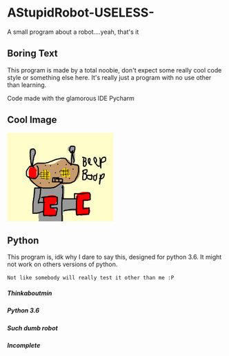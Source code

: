 # AStupidRobot-USELESS-
A small program about a robot....yeah,  that's it


## Boring Text

This program is made by a total noobie, don't expect some really cool code style or something else here.
It's really just a program with no use other than learning.

Code made with the glamorous IDE Pycharm

## Cool Image

![alt text](https://github.com/Thinkaboutmin/AStupidRobot-USELESS-/blob/master/Robot_Image.png)

## Python

This program is, idk why I dare to say this, designed for python 3.6. It might not work
on others versions of python.
```
Not like somebody will really test it other than me :P
```
##### Thinkaboutmin
##### Python 3.6
##### Such dumb robot
##### Incomplete
